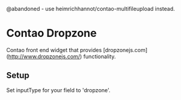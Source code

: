 @abandoned - use heimrichhannot/contao-multifileupload instead.

# Contao Dropzone

Contao front end widget that provides [dropzonejs.com] (http://www.dropzonejs.com/) functionality.

## Setup

Set inputType for your field to 'dropzone'.
